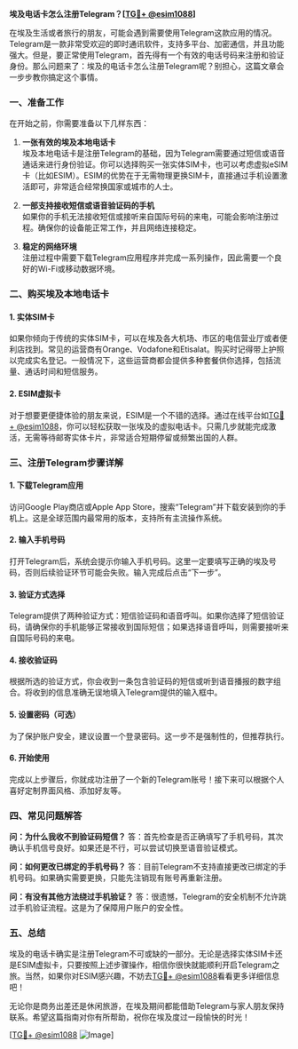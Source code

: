 **埃及电话卡怎么注册Telegram？[[TG💪+ @esim1088](https://t.me/s/esim1088)]**

在埃及生活或者旅行的朋友，可能会遇到需要使用Telegram这款应用的情况。Telegram是一款非常受欢迎的即时通讯软件，支持多平台、加密通信，并且功能强大。但是，要正常使用Telegram，首先得有一个有效的电话号码来注册和验证身份。那么问题来了：埃及的电话卡怎么注册Telegram呢？别担心，这篇文章会一步步教你搞定这个事情。

### 一、准备工作

在开始之前，你需要准备以下几样东西：

1. **一张有效的埃及本地电话卡**  
   埃及本地电话卡是注册Telegram的基础，因为Telegram需要通过短信或语音通话来进行身份验证。你可以选择购买一张实体SIM卡，也可以考虑虚拟eSIM卡（比如ESIM）。ESIM的优势在于无需物理更换SIM卡，直接通过手机设置激活即可，非常适合经常换国家或城市的人士。

2. **一部支持接收短信或语音验证码的手机**  
   如果你的手机无法接收短信或接听来自国际号码的来电，可能会影响注册过程。确保你的设备能正常工作，并且网络连接稳定。

3. **稳定的网络环境**  
   注册过程中需要下载Telegram应用程序并完成一系列操作，因此需要一个良好的Wi-Fi或移动数据环境。

### 二、购买埃及本地电话卡

#### 1. 实体SIM卡
如果你倾向于传统的实体SIM卡，可以在埃及各大机场、市区的电信营业厅或者便利店找到。常见的运营商有Orange、Vodafone和Etisalat。购买时记得带上护照以完成实名登记。一般情况下，这些运营商都会提供多种套餐供你选择，包括流量、通话时间和短信服务。

#### 2. ESIM虚拟卡
对于想要更便捷体验的朋友来说，ESIM是一个不错的选择。通过在线平台如[TG💪+ @esim1088](https://t.me/s/esim1088)，你可以轻松获取一张埃及的虚拟电话卡。只需几步就能完成激活，无需等待邮寄实体卡片，非常适合短期停留或频繁出国的人群。

### 三、注册Telegram步骤详解

#### 1. 下载Telegram应用
访问Google Play商店或Apple App Store，搜索“Telegram”并下载安装到你的手机上。这是全球范围内最常用的版本，支持所有主流操作系统。

#### 2. 输入手机号码
打开Telegram后，系统会提示你输入手机号码。这里一定要填写正确的埃及号码，否则后续验证环节可能会失败。输入完成后点击“下一步”。

#### 3. 验证方式选择
Telegram提供了两种验证方式：短信验证码和语音呼叫。如果你选择了短信验证码，请确保你的手机能够正常接收到国际短信；如果选择语音呼叫，则需要接听来自国际号码的来电。

#### 4. 接收验证码
根据所选的验证方式，你会收到一条包含验证码的短信或听到语音播报的数字组合。将收到的信息准确无误地填入Telegram提供的输入框中。

#### 5. 设置密码（可选）
为了保护账户安全，建议设置一个登录密码。这一步不是强制性的，但推荐执行。

#### 6. 开始使用
完成以上步骤后，你就成功注册了一个新的Telegram账号！接下来可以根据个人喜好定制界面风格、添加好友等。

### 四、常见问题解答

**问：为什么我收不到验证码短信？**
答：首先检查是否正确填写了手机号码，其次确认手机信号良好。如果还是不行，可以尝试切换至语音验证模式。

**问：如何更改已绑定的手机号码？**
答：目前Telegram不支持直接更改已绑定的手机号码。如果确实需要更换，只能先注销现有账号再重新注册。

**问：有没有其他方法绕过手机验证？**
答：很遗憾，Telegram的安全机制不允许跳过手机验证流程。这是为了保障用户账户的安全性。

### 五、总结

埃及的电话卡确实是注册Telegram不可或缺的一部分。无论是选择实体SIM卡还是ESIM虚拟卡，只要按照上述步骤操作，相信你很快就能顺利开启Telegram之旅。当然，如果你对ESIM感兴趣，不妨去[TG💪+ @esim1088](https://t.me/s/esim1088)看看更多详细信息吧！

无论你是商务出差还是休闲旅游，在埃及期间都能借助Telegram与家人朋友保持联系。希望这篇指南对你有所帮助，祝你在埃及度过一段愉快的时光！

[[TG💪+ @esim1088](https://t.me/s/esim1088) ![Image](https://i.postimg.cc/4NQfJmqS/Snipaste-2025-05-13-00-14-12.png)]